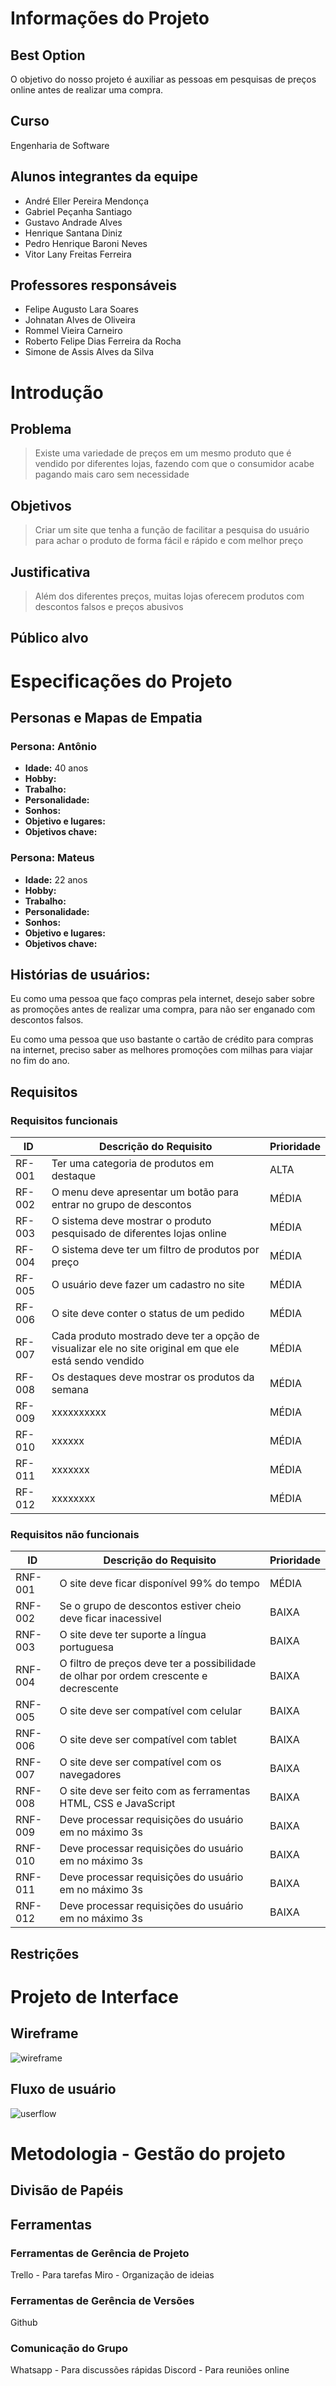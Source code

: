 <!--- [![Open in Visual Studio Code](https://classroom.github.com/assets/open-in-vscode-c66648af7eb3fe8bc4f294546bfd86ef473780cde1dea487d3c4ff354943c9ae.svg)](https://classroom.github.com/online_ide?assignment_repo_id=7564031&assignment_repo_type=AssignmentRepo) -->
# Informações do Projeto
## Best Option
O objetivo do nosso projeto é auxiliar as pessoas em pesquisas de preços online antes de realizar uma compra.

## Curso
Engenharia de Software

## Alunos integrantes da equipe

* André Eller Pereira Mendonça
* Gabriel Peçanha Santiago
* Gustavo Andrade Alves
* Henrique Santana Diniz
* Pedro Henrique Baroni Neves
* Vitor Lany Freitas Ferreira

## Professores responsáveis

* Felipe Augusto Lara Soares
* Johnatan Alves de Oliveira
* Rommel Vieira Carneiro
* Roberto Felipe Dias Ferreira da Rocha
* Simone de Assis Alves da Silva

# Introdução
<!-- Deve arbordar: Problema, Objetivos, Justificativa, Público alvo -->

## Problema

> Existe uma variedade de preços em um mesmo produto que é vendido por diferentes lojas, fazendo com que o consumidor acabe pagando mais caro sem necessidade

## Objetivos

> Criar um site que tenha a função de facilitar a pesquisa do usuário para achar o produto de forma fácil e rápido e com melhor preço

## Justificativa

> Além dos diferentes preços, muitas lojas oferecem produtos com descontos falsos e preços abusivos

## Público alvo

# Especificações do Projeto
## Personas e Mapas de Empatia
### Persona: Antônio
- **Idade:** 40 anos
- **Hobby:** 
- **Trabalho:** 
- **Personalidade:**
- **Sonhos:** 
- **Objetivo e lugares:** 
- **Objetivos chave:**

### Persona: Mateus
- **Idade:** 22 anos
- **Hobby:** 
- **Trabalho:** 
- **Personalidade:** 
- **Sonhos:** 
- **Objetivo e lugares:** 
- **Objetivos chave:** 

## Histórias de usuários:
Eu como uma pessoa que faço compras pela internet, desejo saber sobre as promoções antes de realizar uma compra, para não ser enganado com descontos falsos.

Eu como uma pessoa que uso bastante o cartão de crédito para compras na internet, preciso saber as melhores promoções com milhas para viajar no fim do ano.

## Requisitos
### Requisitos funcionais

|ID    | Descrição do Requisito  | Prioridade |
|------|-----------------------------------------|----|
|RF-001| Ter uma categoria de produtos em destaque | ALTA | 
|RF-002| O menu deve apresentar um botão para entrar no grupo de descontos   | MÉDIA |
|RF-003| O sistema deve mostrar o produto pesquisado de diferentes lojas online   | MÉDIA |
|RF-004| O sistema deve ter um filtro de produtos por preço   | MÉDIA |
|RF-005| O usuário deve fazer um cadastro no site   | MÉDIA |
|RF-006| O site deve conter o status de um pedido   | MÉDIA |
|RF-007| Cada produto mostrado deve ter a opção de visualizar ele no site original em que ele está sendo vendido   | MÉDIA |
|RF-008| Os destaques deve mostrar os produtos da semana   | MÉDIA |
|RF-009| xxxxxxxxxx  | MÉDIA |
|RF-010| xxxxxx   | MÉDIA |
|RF-011| xxxxxxx   | MÉDIA |
|RF-012| xxxxxxxx   | MÉDIA |

### Requisitos não funcionais

|ID     | Descrição do Requisito  |Prioridade |
|-------|-------------------------|----|
|RNF-001| O site deve ficar disponível 99% do tempo | MÉDIA | 
|RNF-002| Se o grupo de descontos estiver cheio deve ficar inacessivel |  BAIXA | 
|RNF-003| O site deve ter suporte a língua portuguesa |  BAIXA | 
|RNF-004| O filtro de preços deve ter a possibilidade de olhar por ordem crescente e decrescente |  BAIXA | 
|RNF-005| O site deve ser compatível com celular |  BAIXA | 
|RNF-006| O site deve ser compatível com tablet |  BAIXA | 
|RNF-007| O site deve ser compatível com os navegadores |  BAIXA | 
|RNF-008| O site deve ser feito com as ferramentas HTML, CSS e JavaScript |  BAIXA | 
|RNF-009| Deve processar requisições do usuário em no máximo 3s |  BAIXA | 
|RNF-010| Deve processar requisições do usuário em no máximo 3s |  BAIXA | 
|RNF-011| Deve processar requisições do usuário em no máximo 3s |  BAIXA | 
|RNF-012| Deve processar requisições do usuário em no máximo 3s |  BAIXA | 

## Restrições

# Projeto de Interface
## Wireframe
![wireframe](https://media.discordapp.net/attachments/961281775273902132/966054615944675408/unknown.png?width=572&height=467)

## Fluxo de usuário
![userflow](https://media.discordapp.net/attachments/961281775273902132/967047071477678110/unknown.png)

# Metodologia - Gestão do projeto

## Divisão de Papéis 

## Ferramentas
### Ferramentas de Gerência de Projeto
Trello - Para tarefas
Miro - Organização de ideias

### Ferramentas de Gerência de Versões
Github

### Comunicação do Grupo
Whatsapp - Para discussões rápidas
Discord - Para reuniões online
